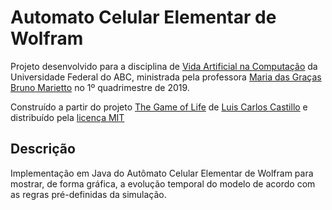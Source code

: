 # Automato Celular Elementar de Wolfram

Projeto desenvolvido para a disciplina de [Vida Artificial na Computação](http://professor.ufabc.edu.br/~graca.marietto/HomePage/ANoturno/index.html) da Universidade Federal do ABC, ministrada pela professora [Maria das Graças Bruno Marietto](mailto:graca.marietto@ufabc.edu.br) no 1º quadrimestre de 2019.

Construído a partir do projeto [The Game of Life](https://github.com/luisccastillo/Swing-GameOfLife) de [Luis Carlos Castillo](https://github.com/luisccastillo) e distribuído pela [licença MIT](LICENSE.md)

## Descrição

Implementação em Java do Autômato Celular Elementar de Wolfram para mostrar, de forma gráfica, a evolução temporal do modelo de acordo com as regras pré-definidas da simulação.
